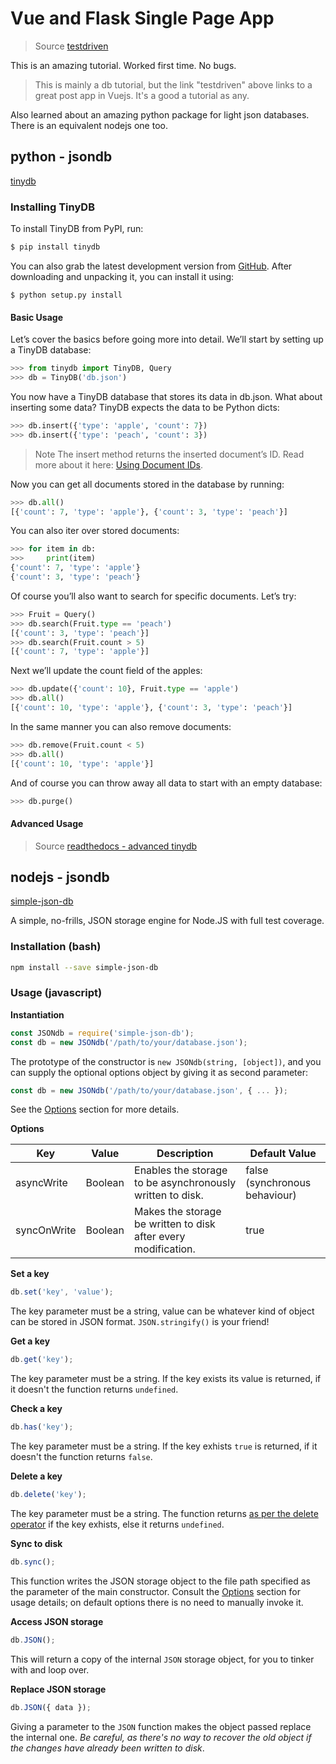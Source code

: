# Vue and Flask Single Page App

>Source [testdriven](https://testdriven.io/blog/developing-a-single-page-app-with-flask-and-vuejs/)

This is an amazing tutorial. Worked first time. No bugs.

> This is mainly a db tutorial, but the link "testdriven" above links to a great post app in Vuejs. It's a good a tutorial as any.

Also learned about an amazing python package for light json databases. There is an equivalent nodejs one too.

## python - jsondb
[tinydb](https://tinydb.readthedocs.io/en/latest/getting-started.html)

### Installing TinyDB

To install TinyDB from PyPI, run:
```bash
$ pip install tinydb
```

You can also grab the latest development version from [GitHub](http://github.com/msiemens/tinydb/). After downloading and unpacking it, you can install it using:
```
$ python setup.py install
```

#### Basic Usage

Let’s cover the basics before going more into detail. We’ll start by setting up a TinyDB database:
```python
>>> from tinydb import TinyDB, Query
>>> db = TinyDB('db.json')
```
You now have a TinyDB database that stores its data in db.json. What about inserting some data? TinyDB expects the data to be Python dicts:
```python
>>> db.insert({'type': 'apple', 'count': 7})
>>> db.insert({'type': 'peach', 'count': 3})
```

>Note
The insert method returns the inserted document’s ID. Read more about it here: [Using Document IDs](https://tinydb.readthedocs.io/en/latest/usage.html#document-ids).

Now you can get all documents stored in the database by running:
```python
>>> db.all()
[{'count': 7, 'type': 'apple'}, {'count': 3, 'type': 'peach'}]
```

You can also iter over stored documents:
```python
>>> for item in db:
>>>     print(item)
{'count': 7, 'type': 'apple'}
{'count': 3, 'type': 'peach'}
```

Of course you’ll also want to search for specific documents. Let’s try:
```python
>>> Fruit = Query()
>>> db.search(Fruit.type == 'peach')
[{'count': 3, 'type': 'peach'}]
>>> db.search(Fruit.count > 5)
[{'count': 7, 'type': 'apple'}]
```

Next we’ll update the count field of the apples:
```python
>>> db.update({'count': 10}, Fruit.type == 'apple')
>>> db.all()
[{'count': 10, 'type': 'apple'}, {'count': 3, 'type': 'peach'}]
```

In the same manner you can also remove documents:
```python
>>> db.remove(Fruit.count < 5)
>>> db.all()
[{'count': 10, 'type': 'apple'}]
```
And of course you can throw away all data to start with an empty database:
```python
>>> db.purge()
```
#### Advanced Usage

>Source [readthedocs - advanced tinydb](https://tinydb.readthedocs.io/en/latest/usage.html)


## nodejs - jsondb
[simple-json-db](https://www.npmjs.com/package/simple-json-db)

A simple, no-frills, JSON storage engine for Node.JS with full test coverage.

### Installation (bash)
```bash
npm install --save simple-json-db
```

### Usage (javascript)
**Instantiation**
```js
const JSONdb = require('simple-json-db');
const db = new JSONdb('/path/to/your/database.json');
```

The prototype of the constructor is ```new JSONdb(string, [object])```, and you can supply the optional options object by giving it as second parameter:
```js
const db = new JSONdb('/path/to/your/database.json', { ... });
```
See the [Options](https://www.npmjs.com/package/simple-json-db#options) section for more details.

**Options**

| **Key**         | **Value**   | **Description**                                                    | **Default Value**                 |
|-----------------|-------------|--------------------------------------------------------------------|-----------------------------------|
| asyncWrite      | Boolean     | Enables the storage to be asynchronously written to disk.          | false (synchronous behaviour)     |
| syncOnWrite     | Boolean     | Makes the storage be written to disk after every modification.     | true                              |

**Set a key**
```js
db.set('key', 'value');
```

The key parameter must be a string, value can be whatever kind of object can be stored in JSON format. ```JSON.stringify()``` is your friend!

**Get a key**
```js
db.get('key');
```

The key parameter must be a string. If the key exists its value is returned, if it doesn't the function returns ```undefined```.

**Check a key**
```js
db.has('key');
```

The key parameter must be a string. If the key exhists ```true``` is returned, if it doesn't the function returns ```false```.

**Delete a key**
```js
db.delete('key');
```

The key parameter must be a string. The function returns [as per the delete operator](https://developer.mozilla.org/en-US/docs/Web/JavaScript/Reference/Operators/delete#Return_value) if the key exhists, else it returns ```undefined```.

**Sync to disk**
```js
db.sync();
```

This function writes the JSON storage object to the file path specified as the parameter of the main constructor. Consult the [Options](https://www.npmjs.com/package/simple-json-db#options) section for usage details; on default options there is no need to manually invoke it.

**Access JSON storage**
```js
db.JSON();
```

This will return a copy of the internal ```JSON``` storage object, for you to tinker with and loop over.

**Replace JSON storage**
```js
db.JSON({ data });
```

Giving a parameter to the ```JSON``` function makes the object passed replace the internal one. *Be careful, as there's no way to recover the old object if the changes have already been written to disk*.